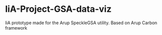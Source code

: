 # IiA-Project-GSA-data-viz
 IiA prototype made for the Arup SpeckleGSA utility. Based on Arup Carbon framework
